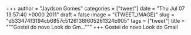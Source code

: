 
+++
author = "Jaydson Gomes"
categories = ["tweet"]
date = "Thu Jul 07 13:57:40 +0000 2011"
draft = false
image = "{TWEET_IMAGE}"
slug = "d533474f3194cb6857c5126138f605261324b905"
tags = ["tweet"]
title = """Gostei do novo Look do Gm..."""
+++
Gostei do novo Look do Gmail
